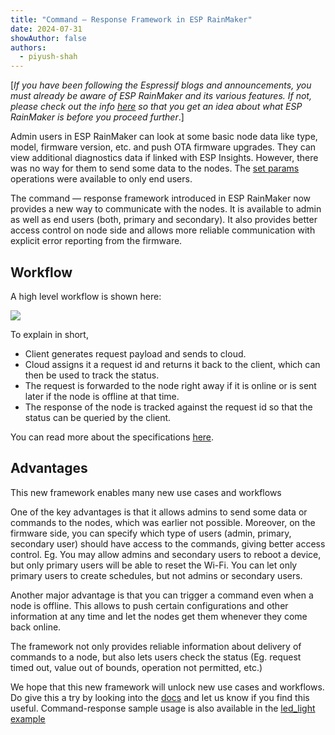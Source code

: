 ```yaml
---
title: "Command — Response Framework in ESP RainMaker"
date: 2024-07-31
showAuthor: false
authors: 
  - piyush-shah
---
```

[*If you have been following the Espressif blogs and announcements, you must already be aware of ESP RainMaker and its various features. If not, please check out the info *[*here*](https://rainmaker.espressif.com/)* so that you get an idea about what ESP RainMaker is before you proceed further*.]

Admin users in ESP RainMaker can look at some basic node data like type, model, firmware version, etc. and push OTA firmware upgrades. They can view additional diagnostics data if linked with ESP Insights. However, there was no way for them to send some data to the nodes. The [set params](https://swaggerapis.rainmaker.espressif.com/#/Node%20Parameter%20Operations/updatenodestate) operations were available to only end users.

The command — response framework introduced in ESP RainMaker now provides a new way to communicate with the nodes. It is available to admin as well as end users (both, primary and secondary). It also provides better access control on node side and allows more reliable communication with explicit error reporting from the firmware.

## Workflow

A high level workflow is shown here:

![](https://miro.medium.com/v2/resize:fit:640/format:webp/1*IqHcJxL5OZUspSi_xaXRCA.png)

To explain in short,

- Client generates request payload and sends to cloud.
- Cloud assigns it a request id and returns it back to the client, which can then be used to track the status.
- The request is forwarded to the node right away if it is online or is sent later if the node is offline at that time.
- The response of the node is tracked against the request id so that the status can be queried by the client.

You can read more about the specifications [here](https://rainmaker.espressif.com/docs/cmd-resp).

## Advantages

This new framework enables many new use cases and workflows

One of the key advantages is that it allows admins to send some data or commands to the nodes, which was earlier not possible. Moreover, on the firmware side, you can specify which type of users (admin, primary, secondary user) should have access to the commands, giving better access control. Eg. You may allow admins and secondary users to reboot a device, but only primary users will be able to reset the Wi-Fi. You can let only primary users to create schedules, but not admins or secondary users.

Another major advantage is that you can trigger a command even when a node is offline. This allows to push certain configurations and other information at any time and let the nodes get them whenever they come back online.

The framework not only provides reliable information about delivery of commands to a node, but also lets users check the status (Eg. request timed out, value out of bounds, operation not permitted, etc.)

We hope that this new framework will unlock new use cases and workflows. Do give this a try by looking into the [docs](https://rainmaker.espressif.com/docs/cmd-resp) and let us know if you find this useful. Command-response sample usage is also available in the [led_light example](https://github.com/espressif/esp-rainmaker/blob/master/examples/led_light/main/app_main.c)
